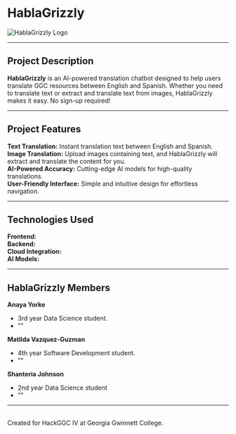 # HablaGrizzly
![HablaGrizzly Logo](./path/to/your/image.png)

<hr>

## Project Description
**HablaGrizzly** is an AI-powered translation chatbot designed to help users translate GGC resources between English and Spanish. Whether you need to translate text or extract and translate text from images, HablaGrizzly makes it easy. No sign-up required!

<hr>

## Project Features
**Text Translation:** Instant translation text between English and Spanish. <br>
**Image Translation:** Upload images containing text, and HablaGrizzly will extract and translate the content for you. <br>
**AI-Powered Accuracy:** Cutting-edge AI models for high-quality translations. <br>
**User-Friendly Interface:** Simple and intuitive design for effortless navigation. <br>

<hr>

## Technologies Used
**Frontend:** <br>
**Backend:** <br>
**Cloud Integration:** <br>
**AI Models:** <br>

<hr>

## HablaGrizzly Members
**Anaya Yorke**
- 3rd year Data Science student. <br>
- "" <br>

**Matilda Vazquez-Guzman**
- 4th year Software Development student. <br>
- "" <br>

**Shanteria Johnson**
- 2nd year Data Science student <br>
- "" <br>

<hr>

<br>
Created for HackGGC IV at Georgia Gwinnett College.